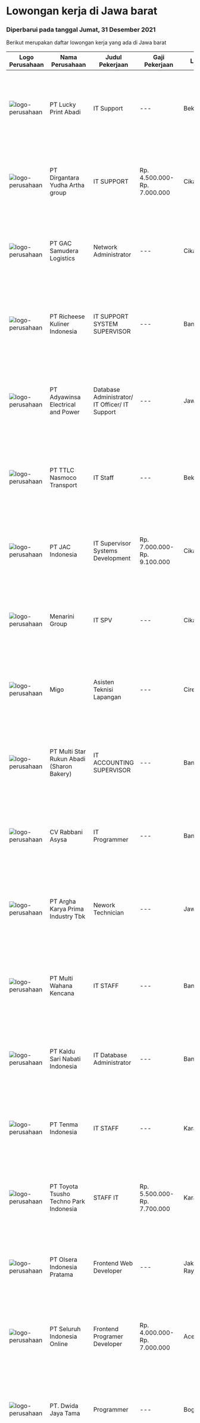 
  # Lowongan kerja di Jawa barat

  ### Diperbarui pada tanggal Jumat, 31 Desember 2021

  Berikut merupakan daftar lowongan kerja yang ada di Jawa barat

  |Logo Perusahaan | Nama Perusahaan | Judul Pekerjaan | Gaji Pekerjaan | Lokasi | Deskripsi | Tanggal diunggah | Pranala |
  | -------------- | --------------- | --------------- | --------- | --------- | -------------- | ------- | ----------- |
  |![logo-perusahaan](https://image-service-cdn.seek.com.au/11efa2fe6b7f10e14bc5d8bb3b73589e32665082/ee4dce1061f3f616224767ad58cb2fc751b8d2dc)|PT Lucky Print Abadi|IT Support|---|Bekasi|Minimum Sekolah Menengah Kejuruan dengan jurusan IT. Berpengalaman 2 tahun dengan Melakukan instalasi komputer, dan jaringan. Pengawasan terhadap...|Rabu, 29 Desember 2021|https://www.jobstreet.co.id/id/job/it-support-3736531?token=0~56dad70b-7b04-4e49-92ce-287016dba100&sectionRank=1&jobId=jobstreet-id-job-3736531|
|![logo-perusahaan](https://image-service-cdn.seek.com.au/b6b5b4ca130c80814348512c2237a0479ae9ff4d/ee4dce1061f3f616224767ad58cb2fc751b8d2dc)|PT Dirgantara Yudha Artha group|IT SUPPORT|Rp. 4.500.000-Rp. 7.000.000|Cikarang|Kualifiakasi : Usia maksimal 35 tahun Pendidikan minimal D3/S1 teknik informatika, ilmu komputer, teknik komputer, sistem informasi Pengalaman kerja...|Rabu, 29 Desember 2021|https://www.jobstreet.co.id/id/job/it-support-3735708?token=0~56dad70b-7b04-4e49-92ce-287016dba100&sectionRank=2&jobId=jobstreet-id-job-3735708|
|![logo-perusahaan](https://image-service-cdn.seek.com.au/2fbc64db22b03aa73553864a79d47f78ca924d9d/ee4dce1061f3f616224767ad58cb2fc751b8d2dc)|PT GAC Samudera Logistics|Network Administrator|---|Cikarang|Role &amp; Responsibilities Management of IT infrastructure from hardware, software and configuration aspect to meet latest IT security standards and...|Kamis, 30 Desember 2021|https://www.jobstreet.co.id/id/job/network-administrator-3737115?token=0~56dad70b-7b04-4e49-92ce-287016dba100&sectionRank=3&jobId=jobstreet-id-job-3737115|
|![logo-perusahaan](https://image-service-cdn.seek.com.au/10619a0613d891b7099745c7984e0ec908cf9aed/ee4dce1061f3f616224767ad58cb2fc751b8d2dc)|PT Richeese Kuliner Indonesia|IT SUPPORT SYSTEM SUPERVISOR|---|Bandung|Memastikan report tim technical support sesuai dengan aktual, serta melakukan improvement Memonitor Pekerjaan Support terhadap komplain user supaya...|Selasa, 28 Desember 2021|https://www.jobstreet.co.id/id/job/it-support-system-supervisor-3735107?token=0~56dad70b-7b04-4e49-92ce-287016dba100&sectionRank=4&jobId=jobstreet-id-job-3735107|
|![logo-perusahaan](https://us.123rf.com/450wm/pavelstasevich/pavelstasevich1811/pavelstasevich181101027/112815900-stock-vector-no-image-available-icon-flat-vector.jpg?ver=6)|PT Adyawinsa Electrical and Power|Database Administrator/ IT Officer/ IT Support|---|Jawa Barat|Deskripsi Pekerjaan : Membuat &amp; melakukan daily checklist terkait IT Database Memonitor availability &amp; performance database Melakukan...|Kamis, 30 Desember 2021|https://www.jobstreet.co.id/id/job/database-administrator-it-officer-it-support-3737430?token=0~56dad70b-7b04-4e49-92ce-287016dba100&sectionRank=5&jobId=jobstreet-id-job-3737430|
|![logo-perusahaan](https://image-service-cdn.seek.com.au/55258c4cf8a0a7d0fbb719fcc87064e7d1e058b2/ee4dce1061f3f616224767ad58cb2fc751b8d2dc)|PT TTLC Nasmoco Transport|IT Staff|---|Bekasi|IT StaffKualifikasi: Pendidikan Minimal D3 Teknik Komputer, Sistem Informasi, Teknik Informatika Usia maksimal 30 tahun Memiliki Pengalaman Minimal 2...|Rabu, 29 Desember 2021|https://www.jobstreet.co.id/id/job/it-staff-3735442?token=0~56dad70b-7b04-4e49-92ce-287016dba100&sectionRank=6&jobId=jobstreet-id-job-3735442|
|![logo-perusahaan](https://image-service-cdn.seek.com.au/50fedf91f7fd688dcd9995a9d57073ea96a5a8cf/ee4dce1061f3f616224767ad58cb2fc751b8d2dc)|PT JAC Indonesia|IT Supervisor Systems Development|Rp. 7.000.000-Rp. 9.100.000|Cikarang|Requirements Maximum 35 years old Candidate must possess at least a Bachelor's Degree, Computer Science/Information Technology or equivalent. Able to...|Kamis, 30 Desember 2021|https://www.jobstreet.co.id/id/job/it-supervisor-systems-development-3737022?token=0~56dad70b-7b04-4e49-92ce-287016dba100&sectionRank=7&jobId=jobstreet-id-job-3737022|
|![logo-perusahaan](https://image-service-cdn.seek.com.au/f67f664b3a5dfb1486d5f8ea5ab95cef008a86ea/ee4dce1061f3f616224767ad58cb2fc751b8d2dc)|Menarini Group|IT SPV|---|Cikarang|Qualification Degree in MIS, Computer Science, related field or equivalent experience. Proficient understanding on Tech Development Platform Have at...|Rabu, 29 Desember 2021|https://www.jobstreet.co.id/id/job/it-spv-3735464?token=0~56dad70b-7b04-4e49-92ce-287016dba100&sectionRank=8&jobId=jobstreet-id-job-3735464|
|![logo-perusahaan](https://image-service-cdn.seek.com.au/fc0eae7ab5ca75a25a9be9b915b6e05eeaeeb1b9/ee4dce1061f3f616224767ad58cb2fc751b8d2dc)|Migo|Asisten Teknisi Lapangan|---|Cirebon|Melakukan penilaian teknis, pemasangan, dan pemeliharaan MDS (Migo Download Station) , serta melakukan update konten secara tepat waktu dan efisien...|Kamis, 30 Desember 2021|https://www.jobstreet.co.id/id/job/asisten-teknisi-lapangan-11596422/origin/ph?token=0~56dad70b-7b04-4e49-92ce-287016dba100&sectionRank=9&jobId=jobstreet-ph-job-11596422|
|![logo-perusahaan](https://image-service-cdn.seek.com.au/f5edfe0a3f275e7ec06988354d3b6e6c3e4b01e8/ee4dce1061f3f616224767ad58cb2fc751b8d2dc)|PT Multi Star Rukun Abadi (Sharon Bakery)|IT ACCOUNTING SUPERVISOR|---|Bandung|KUALIFIKASI : Pendidikan Minimal S1 Accounting Minimal memiliki 4 tahun pengalaman di bidang yang sama Menguasai Bahasa Pemograman PHP (Native /...|Rabu, 29 Desember 2021|https://www.jobstreet.co.id/id/job/it-accounting-supervisor-3721553?token=0~56dad70b-7b04-4e49-92ce-287016dba100&sectionRank=10&jobId=jobstreet-id-job-3721553|
|![logo-perusahaan](https://image-service-cdn.seek.com.au/c708339422db9828c7c25e519dc0e321d744f7eb/ee4dce1061f3f616224767ad58cb2fc751b8d2dc)|CV Rabbani Asysa|IT Programmer|---|Bandung|Pendidikan minimal S1 jurusan teknik informatika, manajemen informatika, sistem informasi . Memiliki pengalaman minimal 1 tahun di bidang terkait, dan...|Kamis, 30 Desember 2021|https://www.jobstreet.co.id/id/job/it-programmer-3737691?token=0~56dad70b-7b04-4e49-92ce-287016dba100&sectionRank=11&jobId=jobstreet-id-job-3737691|
|![logo-perusahaan](https://image-service-cdn.seek.com.au/18628cb996db74fad0f5ba8c9e00e4ca0168a952/ee4dce1061f3f616224767ad58cb2fc751b8d2dc)|PT Argha Karya Prima Industry Tbk|Nework Technician|---|Jawa Barat|Mengembangkan dan mengatur Network InfrasturkturJob Requirements Pendidikan S1 Teknik Informatika Pengalaman min. 3 tahun Mengerti dan paham TCP/IP...|Kamis, 30 Desember 2021|https://www.jobstreet.co.id/id/job/nework-technician-3737844?token=0~56dad70b-7b04-4e49-92ce-287016dba100&sectionRank=12&jobId=jobstreet-id-job-3737844|
|![logo-perusahaan](https://image-service-cdn.seek.com.au/8a21d582e50f0d132f214ae36bd88b23e5a42b73/ee4dce1061f3f616224767ad58cb2fc751b8d2dc)|PT Multi Wahana Kencana|IT STAFF|---|Bandung|Deskripsi pekerjaan : Menerima, memprioritaskan, dan menyelesaikan permintaan bantuan IT. Instalasi dan software maintenance. Membuat aplikasi baik...|Selasa, 28 Desember 2021|https://www.jobstreet.co.id/id/job/it-staff-3734832?token=0~56dad70b-7b04-4e49-92ce-287016dba100&sectionRank=13&jobId=jobstreet-id-job-3734832|
|![logo-perusahaan](https://image-service-cdn.seek.com.au/23f2d17bc5522228e566ed9d934b9913b8cbde08/ee4dce1061f3f616224767ad58cb2fc751b8d2dc)|PT Kaldu Sari Nabati Indonesia|IT Database Administrator|---|Bandung|Responsibility: Installation, monitoring, and troubleshoot Database System across Nabati group. Maintain data standards &amp; data integrity across...|Rabu, 29 Desember 2021|https://www.jobstreet.co.id/id/job/it-database-administrator-3735848?token=0~56dad70b-7b04-4e49-92ce-287016dba100&sectionRank=14&jobId=jobstreet-id-job-3735848|
|![logo-perusahaan](https://image-service-cdn.seek.com.au/be338622ce0929c34b62a9cda5577ffc020cc363/ee4dce1061f3f616224767ad58cb2fc751b8d2dc)|PT Tenma Indonesia|IT STAFF|---|Karawang|Responsible : Design, implementing and maintain of LAN, Data Center, data networks, wireless networks, program, and IT infrastructure solutions and...|Selasa, 28 Desember 2021|https://www.jobstreet.co.id/id/job/it-staff-3734208?token=0~56dad70b-7b04-4e49-92ce-287016dba100&sectionRank=15&jobId=jobstreet-id-job-3734208|
|![logo-perusahaan](https://image-service-cdn.seek.com.au/89c4ba6fabc9033f526e11431578a16d461e6a9d/ee4dce1061f3f616224767ad58cb2fc751b8d2dc)|PT Toyota Tsusho Techno Park Indonesia|STAFF IT|Rp. 5.500.000-Rp. 7.700.000|Karawang|Having skills in : PHP especially in framework (Laravel or CI), SQL Server, Mysql, MsAccess, Visual Basic / Delphi, Crystal Report. Preferable have...|Selasa, 28 Desember 2021|https://www.jobstreet.co.id/id/job/staff-it-3734322?token=0~56dad70b-7b04-4e49-92ce-287016dba100&sectionRank=16&jobId=jobstreet-id-job-3734322|
|![logo-perusahaan](https://image-service-cdn.seek.com.au/90e9bb2e5bcac40b68d491aafb34203d371349a1/ee4dce1061f3f616224767ad58cb2fc751b8d2dc)|PT Olsera Indonesia Pratama|Frontend Web Developer|---|Jakarta Raya|Responsibilities: Development in an AGILE environment Create good product with accessibility and security compliance Create good product with...|Kamis, 30 Desember 2021|https://www.jobstreet.co.id/id/job/frontend-web-developer-3721744?token=0~56dad70b-7b04-4e49-92ce-287016dba100&sectionRank=17&jobId=jobstreet-id-job-3721744|
|![logo-perusahaan](https://image-service-cdn.seek.com.au/c768f0670f8f8212da7de609b6af9d0b2e5134cc/ee4dce1061f3f616224767ad58cb2fc751b8d2dc)|PT Seluruh Indonesia Online|Frontend Programer Developer|Rp. 4.000.000-Rp. 7.000.000|Aceh|# Paham php dan web development# Memiliki Team work effort# Kami memberikan benefit saham (esop) di perusahaan kami untuk kandidat yang tepat#...|Kamis, 30 Desember 2021|https://www.jobstreet.co.id/id/job/frontend-programer-developer-3728127?token=0~56dad70b-7b04-4e49-92ce-287016dba100&sectionRank=18&jobId=jobstreet-id-job-3728127|
|![logo-perusahaan](https://image-service-cdn.seek.com.au/3b249129cbba29bd9f3d394682232c03bd705008/ee4dce1061f3f616224767ad58cb2fc751b8d2dc)|PT. Dwida Jaya Tama|Programmer|---|Bogor|Tugas &amp; Tanggung Jawab: Merancang dan membuat aplikasi desktop dan web Melakukan pengembangan aplikasi secara internal untuk kebutuhan perusahaan...|Kamis, 30 Desember 2021|https://www.jobstreet.co.id/id/job/programmer-3737020?token=0~56dad70b-7b04-4e49-92ce-287016dba100&sectionRank=19&jobId=jobstreet-id-job-3737020|
|![logo-perusahaan](https://image-service-cdn.seek.com.au/f33dadf07c07e262870836f1e10f8e7aeeaaee73/ee4dce1061f3f616224767ad58cb2fc751b8d2dc)|PT Infokes Indonesia (Bandung)|Web Engineer|---|Bandung|Persyaratan : Usia maks. 35 tahun, Pengalaman minimal 1 tahun sebagai programmer, Menguasai PHP, laravel Menguasai MySQL, DBMS, Mongo DB, PostgreSQL...|Kamis, 30 Desember 2021|https://www.jobstreet.co.id/id/job/web-engineer-3728559?token=0~56dad70b-7b04-4e49-92ce-287016dba100&sectionRank=20&jobId=jobstreet-id-job-3728559|
|![logo-perusahaan](https://image-service-cdn.seek.com.au/90604843032c576b8e30b8b6ae6a45b4a9bf88ea/ee4dce1061f3f616224767ad58cb2fc751b8d2dc)|PT Biner Teknologi Indonesia|Programmer|---|Jakarta Raya|Persyaratan: Pendidikan minimal SMK atau sederajat. Pengalaman bekerja sebagai programmer minimal 1 (satu) tahun. Menguasai salah satu dari bahasa...|Rabu, 29 Desember 2021|https://www.jobstreet.co.id/id/job/programmer-3726030?token=0~56dad70b-7b04-4e49-92ce-287016dba100&sectionRank=21&jobId=jobstreet-id-job-3726030|
|![logo-perusahaan](https://image-service-cdn.seek.com.au/628f95925f6c733e0ac30319166ab58f112592f1/ee4dce1061f3f616224767ad58cb2fc751b8d2dc)|PT Yongjin Javasuka Garment|IT Programmer|---|Sukabumi|Maximum 35 years old Education Diploma/Bachelor of Computer Science/Information Technology Minimum 3 years experience as a programmer Mastering the...|Rabu, 29 Desember 2021|https://www.jobstreet.co.id/id/job/it-programmer-3726138?token=0~56dad70b-7b04-4e49-92ce-287016dba100&sectionRank=22&jobId=jobstreet-id-job-3726138|
|![logo-perusahaan](https://image-service-cdn.seek.com.au/111c547d1a72c72834036def0e7e00b335577daf/ee4dce1061f3f616224767ad58cb2fc751b8d2dc)|PT Indo-Rama Synthetics Tbk|IT Software Development|---|Purwakarta|Job Requirements : Detail knowledge of Business Cycles (Finance, Procurement, Sales, Inventory, MIS) for Manufacturing  Skill for complete...|Rabu, 29 Desember 2021|https://www.jobstreet.co.id/id/job/it-software-development-3736379?token=0~56dad70b-7b04-4e49-92ce-287016dba100&sectionRank=23&jobId=jobstreet-id-job-3736379|
|![logo-perusahaan](https://image-service-cdn.seek.com.au/71aaef5c45d388b8b7525686c43bf4c12bda1a12/ee4dce1061f3f616224767ad58cb2fc751b8d2dc)|PT Anacraft Technology Solution|Cloud System Engineer|---|Bekasi|If you have any below qualification or experience: Certified OpenStack Administrator Red Hat Certified Specialist in OpenShift Administration Red Hat...|Kamis, 30 Desember 2021|https://www.jobstreet.co.id/id/job/cloud-system-engineer-3721599?token=0~56dad70b-7b04-4e49-92ce-287016dba100&sectionRank=24&jobId=jobstreet-id-job-3721599|
|![logo-perusahaan](https://image-service-cdn.seek.com.au/4a67c9b95edb2ac790c1b73f850e51d6e7712986/ee4dce1061f3f616224767ad58cb2fc751b8d2dc)|PT. KOLABORASI SEHAT INDONESIA|Back End Engineer|---|Bandung|Passion for technology &amp; creating great user experience for customer Experience in Database postgreDB Experience in developing node js for API...|Kamis, 30 Desember 2021|https://www.jobstreet.co.id/id/job/back-end-engineer-3728032?token=0~56dad70b-7b04-4e49-92ce-287016dba100&sectionRank=25&jobId=jobstreet-id-job-3728032|
|![logo-perusahaan](https://image-service-cdn.seek.com.au/98982338245954acade7338ecccff8adaf4bc449/ee4dce1061f3f616224767ad58cb2fc751b8d2dc)|PT Sarana Pactindo|IT Implementor|---|Bali|Melakukan test pada aplikasi perusahaan sebelum launching Membuat buku manual untuk aplikasi yang akan di launching agar mudah dibaca oleh user...|Selasa, 28 Desember 2021|https://www.jobstreet.co.id/id/job/it-implementor-3735362?token=0~56dad70b-7b04-4e49-92ce-287016dba100&sectionRank=26&jobId=jobstreet-id-job-3735362|
|![logo-perusahaan](https://image-service-cdn.seek.com.au/78af9044461801b694743c76d10e7051cef5c0d0/ee4dce1061f3f616224767ad58cb2fc751b8d2dc)|PT Aditya Mandiri Sejahtera|IT Programmer|---|Depok|Qualification : Maximum 32 years old Candidate must at least Associate's Degree in IT Major or related major At least 1 years experience Heaving...|Selasa, 28 Desember 2021|https://www.jobstreet.co.id/id/job/it-programmer-3719897?token=0~56dad70b-7b04-4e49-92ce-287016dba100&sectionRank=27&jobId=jobstreet-id-job-3719897|
|![logo-perusahaan](https://image-service-cdn.seek.com.au/7e62aea0053379df6374b69de3d59968c72c2250/ee4dce1061f3f616224767ad58cb2fc751b8d2dc)|PT Pulau Intan Lestari|Full Stack Developer|Rp. 10.000.000-Rp. 12.000.000|Karawang|Job Description: Leading major projects to build our new platform to increase efficiency of our business process Partnering designers and other team...|Kamis, 30 Desember 2021|https://www.jobstreet.co.id/id/job/full-stack-developer-3737537?token=0~56dad70b-7b04-4e49-92ce-287016dba100&sectionRank=28&jobId=jobstreet-id-job-3737537|
|![logo-perusahaan](https://image-service-cdn.seek.com.au/6b27c1b5e1627dbb544ef316ebb60f2e612d82bc/ee4dce1061f3f616224767ad58cb2fc751b8d2dc)|PT Hyundai Autoever Indonesia|Infra Specialist Server|---|Bekasi|Purpose of Position Overall responsible for Linux server administration, install and configure Linux systems,  Perform system maintenance, create...|Rabu, 29 Desember 2021|https://www.jobstreet.co.id/id/job/infra-specialist-server-3735939?token=0~56dad70b-7b04-4e49-92ce-287016dba100&sectionRank=29&jobId=jobstreet-id-job-3735939|
|![logo-perusahaan](https://image-service-cdn.seek.com.au/3b34c009b23064920b5f6048851115c7368549e7/ee4dce1061f3f616224767ad58cb2fc751b8d2dc)|PT Plaza Auto Prima|Administrasi (Bandung)|---|Bandung|Kualifikasi: Pendidikan minimal D3 maksimal S1 Usia maksimal 27 tahun  Komunikatif  Mampu bekerja dengan rapih, teliti, detil dan cekatan...|Kamis, 30 Desember 2021|https://www.jobstreet.co.id/id/job/administrasi-bandung-3736700?token=0~56dad70b-7b04-4e49-92ce-287016dba100&sectionRank=30&jobId=jobstreet-id-job-3736700|


  [Kembali ke daftar lowongan kerja 🔙](../README.md#daftar-lowongan-kerja)
  